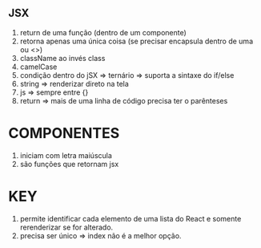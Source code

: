 ## JSX

1. return de uma função (dentro de um componente)
2. retorna apenas uma única coisa (se precisar encapsula dentro de uma <div> ou <>)
3. className ao invés class
4. camelCase 
5. condição dentro do jSX => ternário  => suporta a sintaxe do if/else
6. string => renderizar direto na tela
7. js => sempre entre {}
8. return => mais de uma linha de código precisa ter o parênteses

# COMPONENTES

1. iniciam com letra maiúscula
2. são funções que retornam jsx

# KEY

1. permite identificar cada elemento de uma lista do React e somente rerenderizar se for alterado.
2. precisa ser único => index não é a melhor opção.